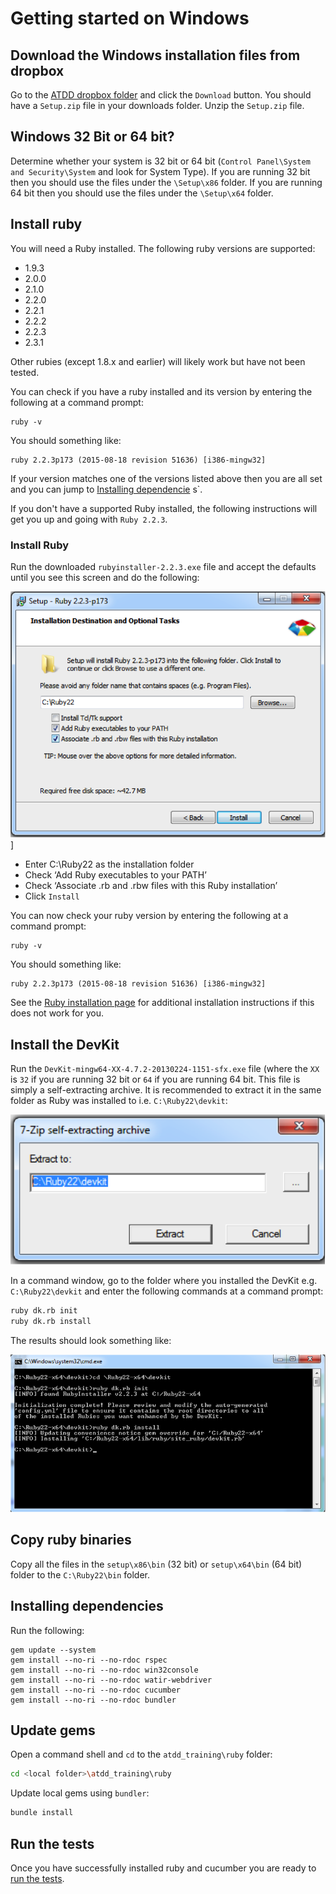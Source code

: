 ﻿# Getting started on Windows
## Download the Windows installation files from dropbox
Go to the [ATDD dropbox folder](http://bit.ly/atdd-setup-zip) and click the `Download` button. You should have a `Setup.zip` file in your downloads folder. Unzip the `Setup.zip` file.

## Windows 32 Bit or 64 bit?
Determine whether your system is 32 bit or 64 bit (`Control Panel\System and Security\System` and look for System Type).
If you are running 32 bit then you should use the files under the `\Setup\x86` folder. If you are running 64 bit then you should use the files under the `\Setup\x64` folder.

## Install ruby
You will need a Ruby installed. The following ruby versions are supported:
  - 1.9.3
  - 2.0.0
  - 2.1.0
  - 2.2.0  
  - 2.2.1
  - 2.2.2
  - 2.2.3
  - 2.3.1

Other rubies (except 1.8.x and earlier) will likely work but have not been tested.

You can check if you have a ruby installed and its version by entering the following at a command prompt:

```
ruby -v
```
You should something like:

```
ruby 2.2.3p173 (2015-08-18 revision 51636) [i386-mingw32]
```

If your version matches one of the versions listed above then you are all set and you can jump to [Installing dependencie](#installing-dependencies) s`.

If you don't have a supported Ruby installed, the following instructions will get you up and going with `Ruby 2.2.3`.

### Install Ruby
Run the downloaded `rubyinstaller-2.2.3.exe` file and accept the defaults until you see this screen and do the following:

 ![Ruby installation](./images/windows-ruby-setup.png)]

*	Enter C:\Ruby22 as the installation folder
* Check ‘Add Ruby executables to your PATH’
* Check ‘Associate .rb and .rbw files with this Ruby installation’
* Click `Install`


You can now check your ruby version by entering the following at a command prompt:

```
ruby -v
```

You should something like:

```
ruby 2.2.3p173 (2015-08-18 revision 51636) [i386-mingw32]
```

See the [Ruby installation page](https://www.ruby-lang.org/en/documentation/installation/)
for additional installation instructions if this does not work for you.

## Install the DevKit
Run the `DevKit-mingw64-XX-4.7.2-20130224-1151-sfx.exe` file (where the `XX` is `32` if you are running 32 bit or `64` if you are running 64 bit. This file is simply a self-extracting archive. It is recommended to extract it in the same folder as Ruby was installed to i.e. `C:\Ruby22\devkit`:

![Extract DevKit](./images/extract-devkit.png)

In a command window, go to the folder where you installed the DevKit e.g. `C:\Ruby22\devkit` and enter the following commands at a command prompt:

```sh
ruby dk.rb init
ruby dk.rb install
```

The results should look something like:

![Install DevKit](./images/install-devkit.png)

## Copy ruby binaries
Copy all the files in the `setup\x86\bin` (32 bit) or `setup\x64\bin` (64 bit) folder to the `C:\Ruby22\bin` folder.

## Installing dependencies
<a name="installing-dependencies"></a>
Run the following:
```
gem update --system
gem install --no-ri --no-rdoc rspec
gem install --no-ri --no-rdoc win32console
gem install --no-ri --no-rdoc watir-webdriver
gem install --no-ri --no-rdoc cucumber
gem install --no-ri --no-rdoc bundler
```

## Update gems
Open a command shell and `cd` to the `atdd_training\ruby` folder:
```sh
cd <local folder>\atdd_training\ruby
```

Update local gems using `bundler`:
```sh
bundle install
```

## Run the tests
Once you have successfully installed ruby and cucumber you are ready to [run the tests](./Running-tests.md).
